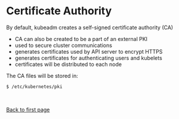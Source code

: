 
# Certificate Authority

By default, kubeadm creates a self-signed certificate authority (CA)

- CA can also be created to be a part of an external PKI
- used to secure cluster communications 
- generates certificates used by API server to encrypt HTTPS
- generates certificates for authenticating users and kubelets
- certificates will be distributed to each node

The CA files will be stored in:

```bash
$ /etc/kubernetes/pki  
```


<br>

[Back to first page](../../README.md#kubernetes)
